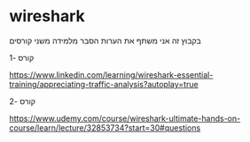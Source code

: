 # wireshark
בקבוץ זה אני משתף את הערות הסבר מלמידה משני קורסים 

קורס -1

https://www.linkedin.com/learning/wireshark-essential-training/appreciating-traffic-analysis?autoplay=true


קורס -2

https://www.udemy.com/course/wireshark-ultimate-hands-on-course/learn/lecture/32853734?start=30#questions
